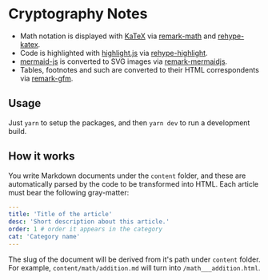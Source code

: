 # Cryptography Notes

- Math notation is displayed with [KaTeX](https://katex.org/) via [remark-math](https://github.com/remarkjs/remark-math/) and [rehype-katex](https://www.npmjs.com/package/rehype-katex).
- Code is highlighted with [highlight.js](https://highlightjs.org/) via [rehype-highlight](https://github.com/rehypejs/rehype-highlight).
- [mermaid-js](https://mermaid-js.github.io/mermaid/#/) is converted to SVG images via [remark-mermaidjs](https://github.com/remcohaszing/remark-mermaidjs).
- Tables, footnotes and such are converted to their HTML correspondents via [remark-gfm](https://unifiedjs.com/explore/package/remark-gfm/).

## Usage

Just `yarn` to setup the packages, and then `yarn dev` to run a development build.

## How it works

You write Markdown documents under the `content` folder, and these are automatically parsed by the code to be transformed into HTML. Each article must bear the following gray-matter:

```yaml
---
title: 'Title of the article'
desc: 'Short description about this article.'
order: 1 # order it appears in the category
cat: 'Category name'
---
```

The slug of the document will be derived from it's path under `content` folder. For example, `content/math/addition.md` will turn into `/math___addition.html`.
